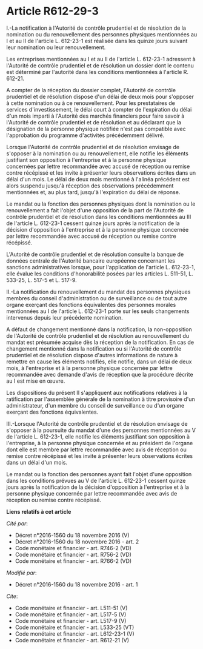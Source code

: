 # Article R612-29-3

I.-La notification à l'Autorité de contrôle prudentiel et de résolution de la nomination ou du renouvellement des personnes
physiques mentionnées au I et au II de l'article L. 612-23-1 est réalisée dans les quinze jours suivant leur nomination ou
leur renouvellement. 

Les entreprises mentionnées au I et au II de l'article L. 612-23-1 adressent à l'Autorité de contrôle prudentiel et de
résolution un dossier dont le contenu est déterminé par l'autorité dans les conditions mentionnées à l'article R. 612-21. 

A compter de la réception du dossier complet, l'Autorité de contrôle prudentiel et de résolution dispose d'un délai de deux
mois pour s'opposer à cette nomination ou à ce renouvellement. Pour les prestataires de services d'investissement, le délai
court à compter de l'expiration du délai d'un mois imparti à l'Autorité des marchés financiers pour faire savoir à l'Autorité
de contrôle prudentiel et de résolution et au déclarant que la désignation de la personne physique notifiée n'est pas
compatible avec l'approbation du programme d'activités précédemment délivré. 

Lorsque l'Autorité de contrôle prudentiel et de résolution envisage de s'opposer à la nomination ou au renouvellement, elle
notifie les éléments justifiant son opposition à l'entreprise et à la personne physique concernées par lettre recommandée
avec accusé de réception ou remise contre récépissé et les invite à présenter leurs observations écrites dans un délai d'un
mois. Le délai de deux mois mentionné à l'alinéa précédent est alors suspendu jusqu'à réception des observations précédemment
mentionnées et, au plus tard, jusqu'à l'expiration du délai de réponse. 

Le mandat ou la fonction des personnes physiques dont la nomination ou le renouvellement a fait l'objet d'une opposition de
la part de l'Autorité de contrôle prudentiel et de résolution dans les conditions mentionnées au III de l'article L. 612-23-1
cessent quinze jours après la notification de la décision d'opposition à l'entreprise et à la personne physique concernée par
lettre recommandée avec accusé de réception ou remise contre récépissé. 

L'Autorité de contrôle prudentiel et de résolution consulte la banque de données centrale de l'Autorité bancaire européenne
concernant les sanctions administratives lorsque, pour l'application de l'article L. 612-23-1, elle évalue les conditions
d'honorabilité posées par les articles L. 511-51, L. 533-25, L. 517-5 et L. 517-9. 

II.-La notification du renouvellement du mandat des personnes physiques membres du conseil d'administration ou de
surveillance ou de tout autre organe exerçant des fonctions équivalentes des personnes morales mentionnées au I de l'article
L. 612-23-1 porte sur les seuls changements intervenus depuis leur précédente nomination. 

A défaut de changement mentionné dans la notification, la non-opposition de l'Autorité de contrôle prudentiel et de
résolution au renouvellement du mandat est présumée acquise dès la réception de la notification. En cas de changement
mentionné dans la notification ou si l'Autorité de contrôle prudentiel et de résolution dispose d'autres informations de
nature à remettre en cause les éléments notifiés, elle notifie, dans un délai de deux mois, à l'entreprise et à la personne
physique concernée par lettre recommandée avec demande d'avis de réception que la procédure décrite au I est mise en œuvre. 

Les dispositions du présent II s'appliquent aux notifications relatives à la ratification par l'assemblée générale de la
nomination à titre provisoire d'un administrateur, d'un membre du conseil de surveillance ou d'un organe exerçant des
fonctions équivalentes. 

III.-Lorsque l'Autorité de contrôle prudentiel et de résolution envisage de s'opposer à la poursuite du mandat d'une des
personnes mentionnées au V de l'article L. 612-23-1, elle notifie les éléments justifiant son opposition à l'entreprise, à la
personne physique concernée et au président de l'organe dont elle est membre par lettre recommandée avec avis de réception ou
remise contre récépissé et les invite à présenter leurs observations écrites dans un délai d'un mois. 

Le mandat ou la fonction des personnes ayant fait l'objet d'une opposition dans les conditions prévues au V de l'article L.
612-23-1 cessent quinze jours après la notification de la décision d'opposition à l'entreprise et à la personne physique
concernée par lettre recommandée avec avis de réception ou remise contre récépissé.

**Liens relatifs à cet article**

_Cité par_:

  - Décret n°2016-1560 du 18 novembre 2016 (V)
  - Décret n°2016-1560 du 18 novembre 2016 - art. 2
  - Code monétaire et financier - art. R746-2 (VD)
  - Code monétaire et financier - art. R756-2 (VD)
  - Code monétaire et financier - art. R766-2 (VD)

_Modifié par_:

  - Décret n°2016-1560 du 18 novembre 2016 - art. 1

_Cite_:

  - Code monétaire et financier - art. L511-51 (V)
  - Code monétaire et financier - art. L517-5 (V)
  - Code monétaire et financier - art. L517-9 (V)
  - Code monétaire et financier - art. L533-25 (VT)
  - Code monétaire et financier - art. L612-23-1 (V)
  - Code monétaire et financier - art. R612-21 (V)
